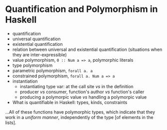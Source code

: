 # Quantification and Polymorphism in Haskell

- quantification
- universal quantification
- existential quantification
- relation between universal and existential quantification
  (situations when they are inter-expressible)
- value polymorphism, `0 :: Num a => a`, polymorphic literals
- type polymorphism
- parametric polymorphism, `forall a. a`
- constrained polymorphism, `forall a. Num a => a`
- instantiation
  - instantiating type var: at the call site *vs* in the definition
  - producer *vs* consumer, function's author *vs* function's caller
  - producing a polymorpic value *vs* handling a polymorpic value
- What is quantifiable in Haskell: types, kinds, constraints



...All of these functions have polymorphic types, which indicate that they work in a *uniform manner*, independently of the type [of elements in the lists].
